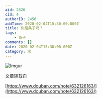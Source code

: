 ```yaml
---
aid: 2826
cid: 4
authorID: 2456
addTime: 2020-02-04T15:30:00.000Z
title: 你是条子吗？
tags:
    - 条子
comments: []
date: 2020-02-04T15:30:00.000Z
category: 水
---
```


![Imgur](https://i.imgur.com/qGNz90E.png)

文章转载自

[https://www.douban.com/note/632126163/](https://www.douban.com/note/632126163/)
